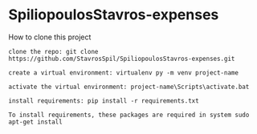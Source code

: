 # SpiliopoulosStavros-expenses

How to clone this project

    clone the repo: git clone https://github.com/StavrosSpil/SpiliopoulosStavros-expenses.git

    create a virtual environment: virtualenv py -m venv project-name

    activate the virtual environment: project-name\Scripts\activate.bat

    install requirements: pip install -r requirements.txt

    To install requirements, these packages are required in system sudo apt-get install 
